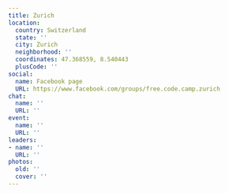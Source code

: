 ```yaml
---
title: Zurich
location:
  country: Switzerland
  state: ''
  city: Zurich
  neighborhood: ''
  coordinates: 47.368559, 8.540443
  plusCode: ''
social:
  name: Facebook page
  URL: https://www.facebook.com/groups/free.code.camp.zurich
chat:
  name: ''
  URL: ''
event:
  name: ''
  URL: ''
leaders:
- name: ''
  URL: ''
photos:
  old: ''
  cover: ''
---
```

